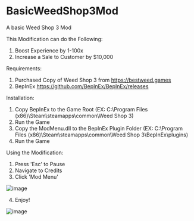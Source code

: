 # BasicWeedShop3Mod
A basic Weed Shop 3 Mod

This Modification can do the Following:
1) Boost Experience by 1-100x 
2) Increase a Sale to Customer by $10,000

Requirements:
1) Purchased Copy of Weed Shop 3 from https://bestweed.games
2) BepInEx https://github.com/BepInEx/BepInEx/releases

Installation:
1) Copy BepInEx to the Game Root (EX: C:\Program Files (x86)\Steam\steamapps\common\Weed Shop 3)
2) Run the Game 
3) Copy the ModMenu.dll to the BepInEx Plugin Folder (EX: C:\Program Files (x86)\Steam\steamapps\common\Weed Shop 3\BepInEx\plugins)
4) Run the Game

Using the Modification:
1) Press 'Esc' to Pause
2) Navigate to Credits
3) Click 'Mod Menu' 


![image](https://user-images.githubusercontent.com/96957069/172212601-4c6bac92-04a6-4644-99f5-16e8c76a1cbe.png)


4) Enjoy! 

![image](https://user-images.githubusercontent.com/96957069/172212738-de43a33b-f9c5-49f2-a496-914e27b88ae5.png)


